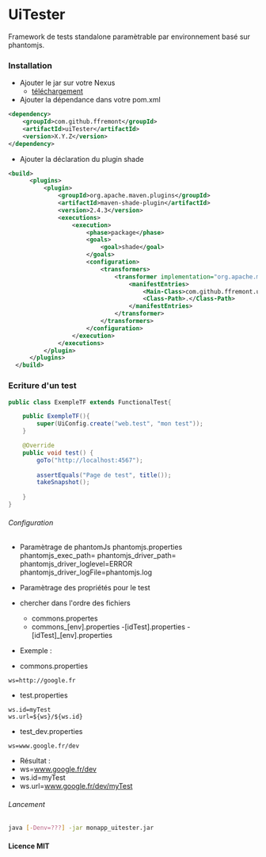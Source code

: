 UiTester
======

Framework de tests standalone paramètrable par environnement basé sur phantomjs.

### Installation
- Ajouter le jar sur votre Nexus
  - [téléchargement](https://drive.google.com/open?id=0B3RZ6sP4kUBANzB2MTh2QzFWSHc)
- Ajouter la dépendance dans votre pom.xml
```xml
<dependency>
    <groupId>com.github.ffremont</groupId>
    <artifactId>uiTester</artifactId>
    <version>X.Y.Z</version>
</dependency>
```
- Ajouter la déclaration du plugin shade
```xml
<build>
      <plugins>
          <plugin>
              <groupId>org.apache.maven.plugins</groupId>
              <artifactId>maven-shade-plugin</artifactId>
              <version>2.4.3</version>
              <executions>
                  <execution>
                      <phase>package</phase>
                      <goals>
                          <goal>shade</goal>
                      </goals>
                      <configuration>
                          <transformers>
                              <transformer implementation="org.apache.maven.plugins.shade.resource.ManifestResourceTransformer">
                                  <manifestEntries>
                                      <Main-Class>com.github.ffremont.uitester.UiApp</Main-Class>
                                      <Class-Path>.</Class-Path>
                                  </manifestEntries>
                              </transformer>
                          </transformers>
                      </configuration>
                  </execution>
              </executions>
          </plugin>
      </plugins>
  </build>
```

### Ecriture d'un test
```java
public class ExempleTF extends FunctionalTest{

    public ExempleTF(){
        super(UiConfig.create("web.test", "mon test"));
    }

    @Override
    public void test() {
        goTo("http://localhost:4567");
        
        assertEquals("Page de test", title());
        takeSnapshot();
        
    }
}
```

###### Configuration
- Paramètrage de phantomJs phantomjs.properties
phantomjs_exec_path=
phantomjs_driver_path=
phantomjs_driver_loglevel=ERROR
phantomjs_driver_logFile=phantomjs.log

- Paramètrage des propriétés pour le test
 - chercher dans l'ordre des fichiers 
   - commons.propertes
   - commons_[env].properties
   -[idTest].properties
   -[idTest]_[env].properties
   
- Exemple : 
 - commons.properties 
```properties
ws=http://google.fr
```
 - test.properties
 ```properties
 ws.id=myTest
ws.url=${ws}/${ws.id}
 ```
 - test_dev.properties
 ```properties
 ws=www.google.fr/dev
 ```
 
 - Résultat :
  - ws=www.google.fr/dev
  - ws.id=myTest
  - ws.url=www.google.fr/dev/myTest

###### Lancement
```bash
java [-Denv=???] -jar monapp_uitester.jar
```

#### Licence MIT
